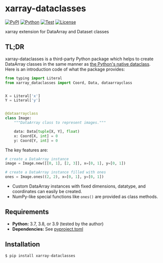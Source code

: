 # xarray-dataclasses

[![PyPI](https://img.shields.io/pypi/v/xarray-dataclasses.svg?label=PyPI&style=flat-square)](https://pypi.org/project/xarray-dataclasses/)
[![Python](https://img.shields.io/pypi/pyversions/xarray-dataclasses.svg?label=Python&color=yellow&style=flat-square)](https://pypi.org/project/xarray-dataclasses/)
[![Test](https://img.shields.io/github/workflow/status/astropenguin/xarray-dataclasses/Test?logo=github&label=Test&style=flat-square)](https://github.com/astropenguin/xarray-dataclasses/actions)
[![License](https://img.shields.io/badge/license-MIT-blue.svg?label=License&style=flat-square)](LICENSE)

xarray extension for DataArray and Dataset classes

## TL;DR

xarray-dataclasses is a third-party Python package which helps to create DataArray classes in the same manner as [the Python's native dataclass].
Here is an introduction code of what the package provides:

```python
from typing import Literal
from xarray_dataclasses import Coord, Data, dataarrayclass


X = Literal['x']
Y = Literal['y']


@dataarrayclass
class Image:
    """DataArray class to represent images."""

    data: Data[tuple[X, Y], float)
    x: Coord[X, int] = 0
    y: Coord[Y, int] = 0

```

The key features are:

```python
# create a DataArray instance
image = Image.new([[0, 1], [2, 3]], x=[0, 1], y=[0, 1])

# create a DataArray instance filled with ones
ones = Image.ones((2, 2), x=[0, 1], y=[0, 1])
```

- Custom DataArray instances with fixed dimensions, datatype, and coordinates can easily be created.
- NumPy-like special functions like ``ones()`` are provided as class methods.

## Requirements

- **Python:** 3.7, 3.8, or 3.9 (tested by the author)
- **Dependencies:** See [pyproject.toml](pyproject.toml)

## Installation

```shell
$ pip install xarray-dataclasses
```

<!-- References -->
[the Python's native dataclass]: https://docs.python.org/3/library/dataclasses.html
